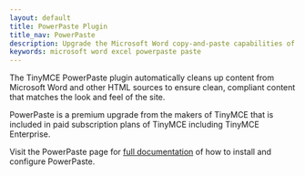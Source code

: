 ```yaml
---
layout: default
title: PowerPaste Plugin
title_nav: PowerPaste
description: Upgrade the Microsoft Word copy-and-paste capabilities of TinyMCE.
keywords: microsoft word excel powerpaste paste
---
```


The TinyMCE PowerPaste plugin automatically cleans up content from Microsoft Word and other HTML sources to ensure clean, compliant content that matches the look and feel of the site.

PowerPaste is a premium upgrade from the makers of TinyMCE that is included in paid subscription plans of TinyMCE including TinyMCE Enterprise.

Visit the PowerPaste page for [full documentation](/enterprise/paste-from-word/) of how to install and configure PowerPaste.
